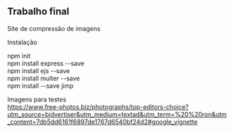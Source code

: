 <h2>Trabalho final</h2>

Site de compressão de imagens

Instalação

npm init<br>
npm install express --save<br>
npm install ejs --save<br>
npm install multer --save<br>
npm install --save jimp<br>

Imagens para testes<br>
https://www.free-photos.biz/photographs/top-editors-choice?utm_source=bidvertiser&utm_medium=textad&utm_term=%20%20ron&utm_content=7db5dd6161f6897de1767d6540bf24d2#google_vignette
